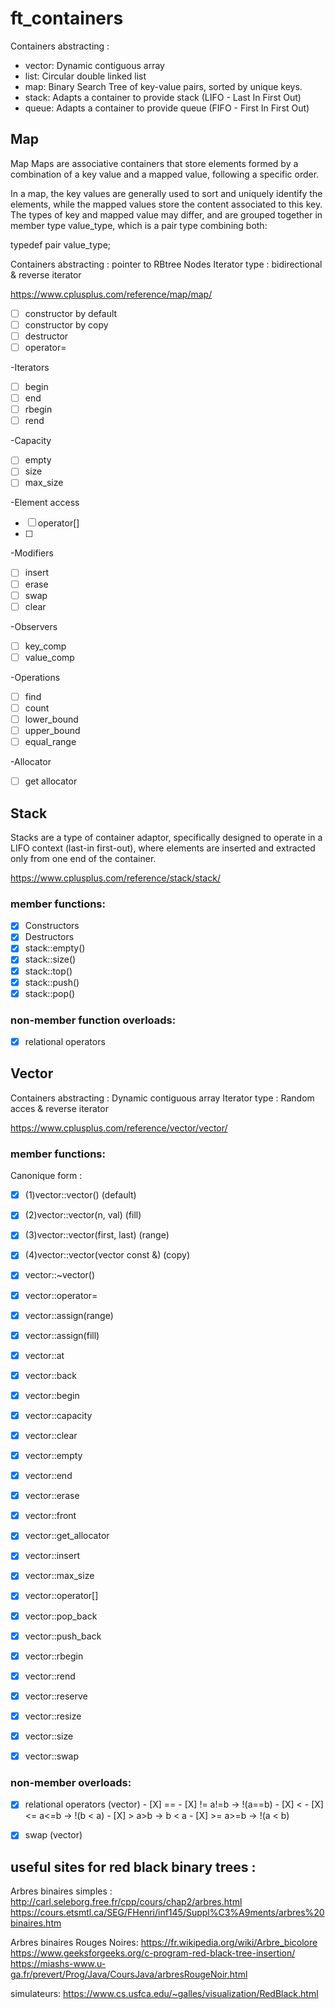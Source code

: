 # ft_containers

Containers abstracting : 
- vector: Dynamic contiguous array
- list: Circular double linked list
- map: Binary Search Tree of key-value pairs, sorted by unique keys.
- stack: Adapts a container to provide stack (LIFO - Last In First Out)
- queue: Adapts a container to provide queue (FIFO - First In First Out)


## Map

Map
Maps are associative containers that store elements formed by a combination of a key value and a mapped value, following a specific order.

In a map, the key values are generally used to sort and uniquely identify the elements, while the mapped values store the content associated to this key. The types of key and mapped value may differ, and are grouped together in member type value_type, which is a pair type combining both:

typedef pair<const Key T> value_type;

Containers abstracting : pointer to RBtree Nodes
Iterator type : bidirectional & reverse iterator

https://www.cplusplus.com/reference/map/map/

- [ ] constructor by default
- [ ] constructor by copy
- [ ] destructor
- [ ] operator=

-Iterators
- [ ] begin
- [ ] end
- [ ] rbegin
- [ ] rend

-Capacity
- [ ] empty
- [ ] size
- [ ] max_size

-Element access
- [ ] operator[]
- [ ]

-Modifiers
- [ ] insert
- [ ] erase
- [ ] swap
- [ ] clear

-Observers
- [ ] key_comp
- [ ] value_comp

-Operations
- [ ] find
- [ ] count
- [ ] lower_bound
- [ ] upper_bound
- [ ] equal_range

-Allocator
- [ ] get allocator
## Stack

Stacks are a type of container adaptor, specifically designed to operate in a LIFO context (last-in first-out), where elements are inserted and extracted only from one end of the container.

https://www.cplusplus.com/reference/stack/stack/

### member functions:

- [X] Constructors
- [X] Destructors
- [X] stack::empty()
- [X] stack::size()
- [X] stack::top()
- [X] stack::push()
- [X] stack::pop()

### non-member function overloads:

- [X] relational operators

## Vector

Containers abstracting : Dynamic contiguous array
Iterator type : Random acces & reverse iterator

https://www.cplusplus.com/reference/vector/vector/

### member functions:

Canonique form :

- [X] (1)vector::vector() (default)
- [X] (2)vector::vector(n, val) (fill)
- [X] (3)vector::vector(first, last) (range)
- [X] (4)vector::vector(vector const &) (copy)
- [X] vector::~vector()
- [X] vector::operator=

- [X] vector::assign(range)
- [X] vector::assign(fill)
- [X] vector::at
- [X] vector::back
- [X] vector::begin
- [X] vector::capacity
- [X] vector::clear
- [X] vector::empty
- [X] vector::end
- [X] vector::erase
- [X] vector::front
- [X] vector::get_allocator
- [X] vector::insert
- [X] vector::max_size
- [X] vector::operator[]
- [X] vector::pop_back
- [X] vector::push_back
- [X] vector::rbegin
- [X] vector::rend
- [X] vector::reserve
- [X] vector::resize
- [X] vector::size
- [X] vector::swap

### non-member overloads:

- [X] relational operators (vector)
		- [X] ==
		- [X] !=	a!=b	-> !(a==b)
		- [X] <
		- [X] <=	a<=b	->	!(b < a)
		- [X] >		a>b		->  b < a
		- [X] >=	a>=b	->	!(a < b)
- [X] swap (vector)


## useful sites for red black binary trees :

Arbres binaires simples : 	http://carl.seleborg.free.fr/cpp/cours/chap2/arbres.html
							https://cours.etsmtl.ca/SEG/FHenri/inf145/Suppl%C3%A9ments/arbres%20binaires.htm

Arbres binaires Rouges Noires:
	https://fr.wikipedia.org/wiki/Arbre_bicolore
	https://www.geeksforgeeks.org/c-program-red-black-tree-insertion/
	https://miashs-www.u-ga.fr/prevert/Prog/Java/CoursJava/arbresRougeNoir.html

simulateurs: https://www.cs.usfca.edu/~galles/visualization/RedBlack.html
